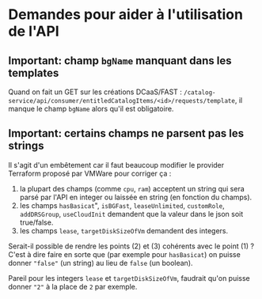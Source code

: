# Demandes pour aider à l'utilisation de l'API

## Important: champ `bgName` manquant dans les templates

Quand on fait un GET sur les créations DCaaS/FAST :
`/catalog-service/api/consumer/entitledCatalogItems/<id>/requests/template`,
il manque le champ `bgName` alors qu'il est obligatoire.

## Important: certains champs ne parsent pas les strings

Il s'agit d'un embêtement car il faut beaucoup modifier le provider Terraform
proposé par VMWare pour corriger ça :

1. la plupart des champs (comme `cpu`, `ram`) acceptent un string qui sera
  parsé par l'API en integer ou laissée en string (en fonction du champs).
2. les champs `hasBasicat`", `isBGFast`, `leaseUnlimited`, `customRole`,
  `addDRSGroup`, `useCloudInit` demandent que la valeur dans le json soit
  true/false.
3. les champs `lease`, `targetDiskSizeOfVm` demandent des integers.

Serait-il possible de rendre les points (2) et (3) cohérents avec le point
(1) ? C'est à dire faire en sorte que (par exemple pour `hasBasicat`) on
puisse donner `"false"` (un string) au lieu de `false` (un boolean).

Pareil pour les integers `lease` et `targetDiskSizeOfVm`, faudrait qu'on puisse
donner `"2"` à la place de `2` par exemple.